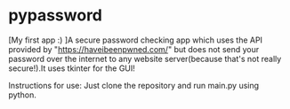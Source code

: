 # pypassword
[My first app :) ]A secure password checking app which uses the API provided by "https://haveibeenpwned.com/" but does not send your password over the internet to any website server(because that's not really secure!).It uses tkinter for the GUI!

Instructions for use:
Just clone the repository and run main.py using python. 
